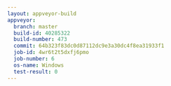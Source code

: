```yaml
---
layout: appveyor-build
appveyor:
  branch: master
  build-id: 40285322
  build-number: 473
  commit: 64b323f83dc0d87112dc9e3a30dc4f8ea31933f1
  job-id: 4wr6t2t5dxfj6pmo
  job-number: 6
  os-name: Windows
  test-result: 0
---
```

